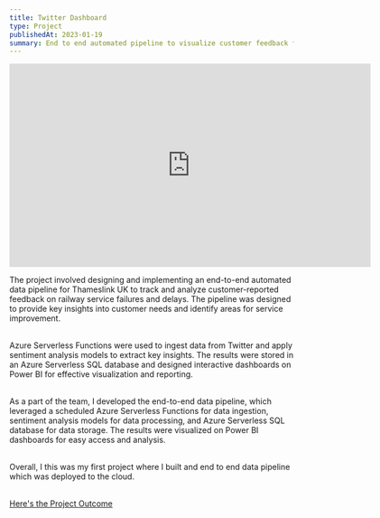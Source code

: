 ```yaml
---
title: Twitter Dashboard
type: Project
publishedAt: 2023-01-19
summary: End to end automated pipeline to visualize customer feedback for Thameslink UK
---
```

<iframe width="640" height="360" src="https://www.youtube.com/embed/mLhlzSaivr0" title="Realtime Twitter Dashboard" frameborder="0" allow="accelerometer; autoplay; clipboard-write; encrypted-media; gyroscope; picture-in-picture; web-share" allowfullscreen></iframe>

The project involved designing and implementing an end-to-end automated data pipeline for Thameslink UK to track and analyze customer-reported feedback on railway service failures and delays. The pipeline was designed to provide key insights into customer needs and identify areas for service improvement.

\
Azure Serverless Functions were used to ingest data from Twitter and apply sentiment analysis models to extract key insights. The results were stored in an Azure Serverless SQL database and designed interactive dashboards on Power BI for effective visualization and reporting.

\
As a part of the team, I developed the end-to-end data pipeline, which leveraged a scheduled Azure Serverless Functions for data ingestion, sentiment analysis models for data processing, and Azure Serverless SQL database for data storage. The results were visualized on Power BI dashboards for easy access and analysis.

\
Overall, I this was my first project where I built and end to end data pipeline which was deployed to the cloud.

\
[Here's the Project Outcome](https://github.com/rashmi-carol-dsouza/balloon-detection)